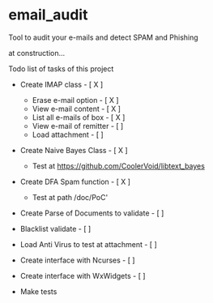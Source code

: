 # email_audit
Tool to audit your e-mails and detect SPAM and Phishing

at construction...

Todo list of tasks of this project 

* Create IMAP class - [ X ]
	- Erase e-mail option - [ X ]
	- View e-mail content - [ X ]
	- List all e-mails of box - [ X ]
	- View  e-mail of remitter - [  ]
	- Load attachment - [  ]

* Create Naive Bayes Class - [ X ] 
	- Test at https://github.com/CoolerVoid/libtext_bayes  

* Create DFA Spam function - [ X ]  
	- Test at path /doc/PoC'

* Create Parse of Documents to validate - [  ]

* Blacklist validate - [ ]

* Load Anti Virus to test at attachment - [ ]

* Create interface with Ncurses - [  ]

* Create interface with WxWidgets - [  ]

* Make tests

